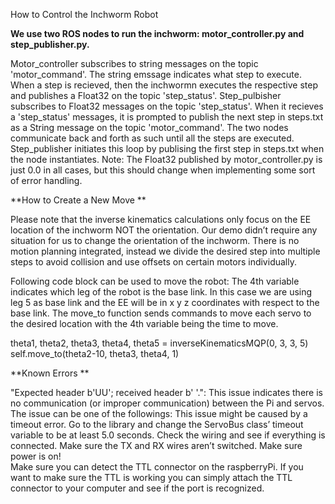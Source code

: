 How to Control the Inchworm Robot

**We use two ROS nodes to run the inchworm: motor_controller.py and step_publisher.py.**

Motor_controller subscribes to string messages on the topic 'motor_command'. The string emssage indicates what step to execute. When a step is recieved, then the inchwormn executes the respective step and publishes a Float32 on the topic 'step_status'. Step_pulbisher subscribes to Float32 messages on the topic 'step_status'. When it recieves a 'step_status' messages, it is prompted to publish the next step in steps.txt as a String message on the topic 'motor_command'. The two nodes communicate back and forth as such until all the steps are executed. Step_publisher initiates this loop by publising the first step in steps.txt when the node instantiates. 
Note: The Float32 published by motor_controller.py is just 0.0 in all cases, but this should change when implementing some sort of error handling. 

**How to Create a New Move **

Please note that the inverse kinematics calculations only focus on the EE location of the inchworm NOT the orientation. Our demo didn’t require any situation for us to change the orientation of the inchworm. There is no motion planning integrated, instead we divide the desired step into multiple steps to avoid collision and use offsets on certain motors individually.

Following code block can be used to move the robot: The 4th variable indicates which leg of the robot is the base link. In this case we are using leg 5 as base link and the EE will be in x y z coordinates with respect to the base link. The move_to function sends commands to move each servo to the desired location with the 4th variable being the time to move. 

theta1, theta2, theta3, theta4, theta5 = inverseKinematicsMQP(0, 3, 3, 5)
self.move_to(theta2-10, theta3, theta4, 1)
 
**Known Errors **

"Expected header b'UU'; received header b' '.":
This issue indicates there is no communication (or improper communication) between the Pi and servos. The issue can be one of the followings: 
This issue might be caused by a timeout error. Go to the library and change the ServoBus class’ timeout variable to be at least 5.0 seconds. 
Check the wiring and see if everything is connected.
Make sure the TX and RX wires aren’t switched.
Make sure power is on!  
Make sure you can detect the TTL connector on the raspberryPi. If you want to make sure the TTL is working you can simply attach the TTL connector to your computer and see if the port is recognized. 
